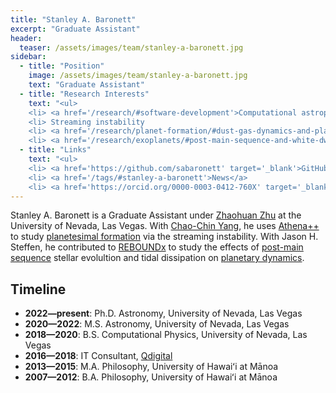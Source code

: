 ```yaml
---
title: "Stanley A. Baronett"
excerpt: "Graduate Assistant"
header:
  teaser: /assets/images/team/stanley-a-baronett.jpg
sidebar:
  - title: "Position"
    image: /assets/images/team/stanley-a-baronett.jpg
    text: "Graduate Assistant"
  - title: "Research Interests"
    text: "<ul>
    <li> <a href='/research/#software-development'>Computational astrophysics</a>
    <li> Streaming instability
    <li> <a href='/research/planet-formation/#dust-gas-dynamics-and-planetesimal-formation'>Planetesimal formation</a>
    <li> <a href='/research/exoplanets/#post-main-sequence-and-white-dwarf-pollution'>Post-main sequence planetary dynamics</a>"
  - title: "Links"
    text: "<ul>
    <li> <a href='https://github.com/sabaronett' target='_blank'>GitHub</a>
    <li> <a href='/tags/#stanley-a-baronett'>News</a>
    <li> <a href='https://orcid.org/0000-0003-0412-760X' target='_blank'>ORCiD</a>"
---
```


Stanley A. Baronett is a Graduate Assistant under [Zhaohuan Zhu](/team/zhaohuan-zhu/) at the University of Nevada, Las Vegas.
With [Chao-Chin Yang](/team/chao-chin-yang/), he uses [Athena++](/research/#software-development) to study [planetesimal formation](/research/planet-formation/#dust-gas-dynamics-and-planetesimal-formation) via the streaming instability.
With Jason H. Steffen, he contributed to [REBOUNDx](/research/#software-development) to study the effects of [post-main sequence](/research/exoplanets/#post-main-sequence-and-white-dwarf-pollution) stellar evolultion and tidal dissipation on [planetary dynamics](/research/exoplanets/#exoplanet-dynamics).

## Timeline
- __2022—present__: Ph.D. Astronomy, University of Nevada, Las Vegas
- __2020—2022__: M.S. Astronomy, University of Nevada, Las Vegas
- __2018—2020__: B.S. Computational Physics, University of Nevada, Las Vegas
- __2016—2018__: IT Consultant, [Qdigital](https://www.qdigital.com/)
- __2013—2015__: M.A. Philosophy, University of Hawaiʻi at Mānoa
- __2007—2012__: B.A. Philosophy, University of Hawaiʻi at Mānoa
